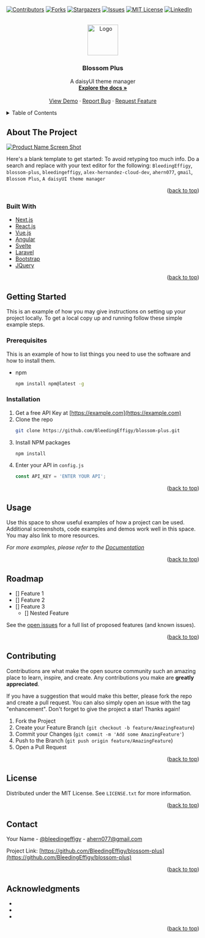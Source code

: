 <div id="top"></div>
<!--
*** Thanks for checking out the Best-README-Template. If you have a suggestion
*** that would make this better, please fork the repo and create a pull request
*** or simply open an issue with the tag "enhancement".
*** Don't forget to give the project a star!
*** Thanks again! Now go create something AMAZING! :D
-->



<!-- PROJECT SHIELDS -->
<!--
*** I'm using markdown "reference style" links for readability.
*** Reference links are enclosed in brackets [ ] instead of parentheses ( ).
*** See the bottom of this document for the declaration of the reference variables
*** for contributors-url, forks-url, etc. This is an optional, concise syntax you may use.
*** https://www.markdownguide.org/basic-syntax/#reference-style-links
-->
[![Contributors][contributors-shield]][contributors-url]
[![Forks][forks-shield]][forks-url]
[![Stargazers][stars-shield]][stars-url]
[![Issues][issues-shield]][issues-url]
[![MIT License][license-shield]][license-url]
[![LinkedIn][linkedin-shield]][linkedin-url]



<!-- PROJECT LOGO -->
<br />
<div align="center">
  <a href="https://github.com/BleedingEffigy/blossom-plus">
    <img src="images/logo.png" alt="Logo" width="80" height="80">
  </a>

<h3 align="center">Blossom Plus</h3>

  <p align="center">
    A daisyUI theme manager
    <br />
    <a href="https://github.com/BleedingEffigy/blossom-plus"><strong>Explore the docs »</strong></a>
    <br />
    <br />
    <a href="https://github.com/BleedingEffigy/blossom-plus">View Demo</a>
    ·
    <a href="https://github.com/BleedingEffigy/blossom-plus/issues">Report Bug</a>
    ·
    <a href="https://github.com/BleedingEffigy/blossom-plus/issues">Request Feature</a>
  </p>
</div>



<!-- TABLE OF CONTENTS -->
<details>
  <summary>Table of Contents</summary>
  <ol>
    <li>
      <a href="#about-the-project">About The Project</a>
      <ul>
        <li><a href="#built-with">Built With</a></li>
      </ul>
    </li>
    <li>
      <a href="#getting-started">Getting Started</a>
      <ul>
        <li><a href="#prerequisites">Prerequisites</a></li>
        <li><a href="#installation">Installation</a></li>
      </ul>
    </li>
    <li><a href="#usage">Usage</a></li>
    <li><a href="#roadmap">Roadmap</a></li>
    <li><a href="#contributing">Contributing</a></li>
    <li><a href="#license">License</a></li>
    <li><a href="#contact">Contact</a></li>
    <li><a href="#acknowledgments">Acknowledgments</a></li>
  </ol>
</details>



<!-- ABOUT THE PROJECT -->
## About The Project

[![Product Name Screen Shot][product-screenshot]](https://example.com)

Here's a blank template to get started: To avoid retyping too much info. Do a search and replace with your text editor for the following: `BleedingEffigy`, `blossom-plus`, `bleedingeffigy`, `alex-hernandez-cloud-dev`, `ahern077`, `gmail`, `Blossom Plus`, `A daisyUI theme manager`

<p align="right">(<a href="#top">back to top</a>)</p>



### Built With

* [Next.js](https://nextjs.org/)
* [React.js](https://reactjs.org/)
* [Vue.js](https://vuejs.org/)
* [Angular](https://angular.io/)
* [Svelte](https://svelte.dev/)
* [Laravel](https://laravel.com)
* [Bootstrap](https://getbootstrap.com)
* [JQuery](https://jquery.com)

<p align="right">(<a href="#top">back to top</a>)</p>



<!-- GETTING STARTED -->
## Getting Started

This is an example of how you may give instructions on setting up your project locally.
To get a local copy up and running follow these simple example steps.

### Prerequisites

This is an example of how to list things you need to use the software and how to install them.
* npm
  ```sh
  npm install npm@latest -g
  ```

### Installation

1. Get a free API Key at [https://example.com](https://example.com)
2. Clone the repo
   ```sh
   git clone https://github.com/BleedingEffigy/blossom-plus.git
   ```
3. Install NPM packages
   ```sh
   npm install
   ```
4. Enter your API in `config.js`
   ```js
   const API_KEY = 'ENTER YOUR API';
   ```

<p align="right">(<a href="#top">back to top</a>)</p>



<!-- USAGE EXAMPLES -->
## Usage

Use this space to show useful examples of how a project can be used. Additional screenshots, code examples and demos work well in this space. You may also link to more resources.

_For more examples, please refer to the [Documentation](https://example.com)_

<p align="right">(<a href="#top">back to top</a>)</p>



<!-- ROADMAP -->
## Roadmap

- [] Feature 1
- [] Feature 2
- [] Feature 3
    - [] Nested Feature

See the [open issues](https://github.com/BleedingEffigy/blossom-plus/issues) for a full list of proposed features (and known issues).

<p align="right">(<a href="#top">back to top</a>)</p>



<!-- CONTRIBUTING -->
## Contributing

Contributions are what make the open source community such an amazing place to learn, inspire, and create. Any contributions you make are **greatly appreciated**.

If you have a suggestion that would make this better, please fork the repo and create a pull request. You can also simply open an issue with the tag "enhancement".
Don't forget to give the project a star! Thanks again!

1. Fork the Project
2. Create your Feature Branch (`git checkout -b feature/AmazingFeature`)
3. Commit your Changes (`git commit -m 'Add some AmazingFeature'`)
4. Push to the Branch (`git push origin feature/AmazingFeature`)
5. Open a Pull Request

<p align="right">(<a href="#top">back to top</a>)</p>



<!-- LICENSE -->
## License

Distributed under the MIT License. See `LICENSE.txt` for more information.

<p align="right">(<a href="#top">back to top</a>)</p>



<!-- CONTACT -->
## Contact

Your Name - [@bleedingeffigy](https://twitter.com/bleedingeffigy) - ahern077@gmail.com

Project Link: [https://github.com/BleedingEffigy/blossom-plus](https://github.com/BleedingEffigy/blossom-plus)

<p align="right">(<a href="#top">back to top</a>)</p>



<!-- ACKNOWLEDGMENTS -->
## Acknowledgments

* []()
* []()
* []()

<p align="right">(<a href="#top">back to top</a>)</p>



<!-- MARKDOWN LINKS & IMAGES -->
<!-- https://www.markdownguide.org/basic-syntax/#reference-style-links -->
[contributors-shield]: https://img.shields.io/github/contributors/BleedingEffigy/blossom-plus.svg?style=for-the-badge
[contributors-url]: https://github.com/BleedingEffigy/blossom-plus/graphs/contributors
[forks-shield]: https://img.shields.io/github/forks/BleedingEffigy/blossom-plus.svg?style=for-the-badge
[forks-url]: https://github.com/BleedingEffigy/blossom-plus/network/members
[stars-shield]: https://img.shields.io/github/stars/BleedingEffigy/blossom-plus.svg?style=for-the-badge
[stars-url]: https://github.com/BleedingEffigy/blossom-plus/stargazers
[issues-shield]: https://img.shields.io/github/issues/BleedingEffigy/blossom-plus.svg?style=for-the-badge
[issues-url]: https://github.com/BleedingEffigy/blossom-plus/issues
[license-shield]: https://img.shields.io/github/license/BleedingEffigy/blossom-plus.svg?style=for-the-badge
[license-url]: https://github.com/BleedingEffigy/blossom-plus/blob/master/LICENSE.txt
[linkedin-shield]: https://img.shields.io/badge/-LinkedIn-black.svg?style=for-the-badge&logo=linkedin&colorB=555
[linkedin-url]: https://linkedin.com/in/alex-hernandez-cloud-dev
[product-screenshot]: images/screenshot.png
